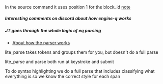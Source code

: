 
In the source command it uses position 1 for the block_id
[note](https://discord.com/channels/601130461678272522/889232844101156914/894312997638512692)

##### Interesting comments on discord about how engine-q works

##### JT goes through the whole logic of eq parsing

* [About how the parser works](https://discord.com/channels/601130461678272522/889232844101156914/893316285037936730)

lite_parse takes tokens and groups them for you, but doesn't do a full parse

lite_parse and parse both run at keystroke and submit

To do syntax highlighting we do a full parse that includes classifying what everything is so we know the correct style for each span
